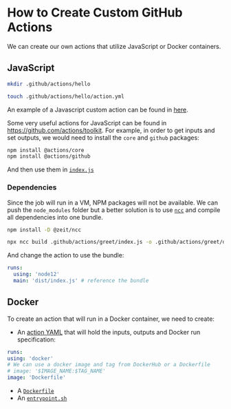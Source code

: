 # How to Create Custom GitHub Actions

We can create our own actions that utilize JavaScript or Docker containers.

## JavaScript

```bash
mkdir .github/actions/hello

touch .github/actions/hello/action.yml
```

An example of a Javascript custom action can be found in [here](./greet/action.yml).

Some very useful actions for JavaScript can be found in <https://github.com/actions/toolkit>. For example, in order to get inputs and set outputs, we would need to install the `core` and `github` packages:

```bash
npm install @actions/core
npm install @actions/github
```

And then use them in [`index.js`](./greet/index.js)

### Dependencies

Since the job will run in a VM, NPM packages will not be available. We can push the `node_modules` folder but a better solution is to use [`ncc`](https://github.com/vercel/ncc) and compile all dependencies into one bundle.

```bash
npm install -D @zeit/ncc

npx ncc build .github/actions/greet/index.js -o .github/actions/greet/dist
```

And change the action to use the bundle:

```yml
runs:
  using: 'node12'
  main: 'dist/index.js' # reference the bundle
```

## Docker

To create an action that will run in a Docker container, we need to create:

- An [action YAML](./greet-docker/action.yml) that will hold the inputs, outputs and Docker run specification:

 ```yml
 runs:
 using: 'docker'
 # We can use a docker image and tag from DockerHub or a Dockerfile
 # image: '$IMAGE_NAME:$TAG_NAME'
 image: 'Dockerfile'
 ```

- A [`Dockerfile`](./greet-docker/entrypoint.sh)
- An [`entrypoint.sh`](./greet-docker/entrypoint.sh)
